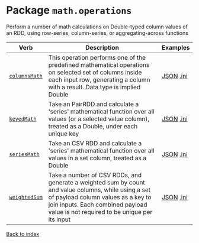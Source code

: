 
# Package `math.operations`

Perform a number of math calculations on Double-typed column values of an RDD, using row-series, column-series, or aggregating-across functions

Verb | Description | Examples
--- | --- | ---
[`columnsMath`](../operation/columnsMath.md) | This operation performs one of the predefined mathematical operations on selected set of columns inside each input row, generating a column with a result. Data type is implied Double | [JSON](../operation/columnsMath/example.json) [.ini](../operation/columnsMath/example.ini)
[`keyedMath`](../operation/keyedMath.md) | Take an PairRDD and calculate a 'series' mathematical function over all values (or a selected value column), treated as a Double, under each unique key | [JSON](../operation/keyedMath/example.json) [.ini](../operation/keyedMath/example.ini)
[`seriesMath`](../operation/seriesMath.md) | Take an CSV RDD and calculate a 'series' mathematical function over all values in a set column, treated as a Double | [JSON](../operation/seriesMath/example.json) [.ini](../operation/seriesMath/example.ini)
[`weightedSum`](../operation/weightedSum.md) | Take a number of CSV RDDs, and generate a weighted sum by count and value columns, while using a set of payload column values as a key to join inputs. Each combined payload value is not required to be unique per its input | [JSON](../operation/weightedSum/example.json) [.ini](../operation/weightedSum/example.ini)


[Back to index](../index.md)
